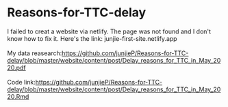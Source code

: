 # Reasons-for-TTC-delay
I failed to creat a website via netlify. The page was not found and I don't know how to fix it. Here's the link: junjie-first-site.netlify.app\
\
My data reasearch:https://github.com/junjieP/Reasons-for-TTC-delay/blob/master/website/content/post/Delay_reasons_for_TTC_in_May_2020.pdf \
\
Code link:https://github.com/junjieP/Reasons-for-TTC-delay/blob/master/website/content/post/Delay_reasons_for_TTC_in_May_2020.Rmd
